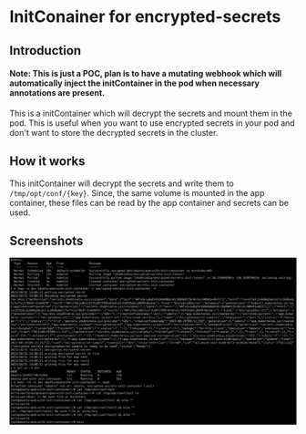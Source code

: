 # InitConainer for encrypted-secrets

## Introduction
#### Note: This is just a POC, plan is to have a mutating webhook which will automatically inject the initContainer in the pod when necessary annotations are present.


This is a initContainer which will decrypt the secrets and mount them in the pod. This is useful when you want to use encrypted secrets in your pod and don't want to store the decrypted secrets in the cluster.

## How it works
This initContainer will decrypt the secrets and write them to `/tmp/opt/conf/{key}`. Since, the same volume is mounted in the app container, these files can be read by the app container and secrets can be used.

## Screenshots
![screenshot](img/initContainer.png)